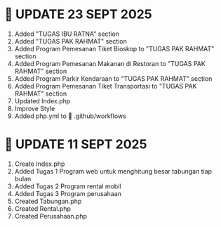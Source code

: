 # 📅 UPDATE 23 SEPT 2025
1. Added "TUGAS IBU RATNA" section
2. Added "TUGAS PAK RAHMAT" section
3. Added Program Pemesanan Tiket Bioskop to "TUGAS PAK RAHMAT" section
4. Added Program Pemesanan Makanan di Restoran to "TUGAS PAK RAHMAT" section
5. Added Program Parkir Kendaraan to "TUGAS PAK RAHMAT" section
6. Added Program Pemesanan Tiket Transportasi to "TUGAS PAK RAHMAT" section
7. Updated Index.php
8. Improve Style
9. Added php.yml to 📁 .github/workflows

# 📅 UPDATE 11 SEPT 2025
1. Create Index.php
2. Added Tugas 1 Program web untuk menghitung besar tabungan tiap bulan
3. Added Tugas 2 Program rental mobil
4. Added Tugas 3 Program perusahaan
5. Created Tabungan.php
6. Created Rental.php
7. Created Perusahaan.php

